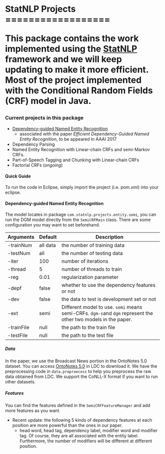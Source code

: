 
<h1> StatNLP Projects
==================

This package contains the work implemented using the [**StatNLP**](http://www.statnlp.org/statnlp-framework) framework and we will keep updating to make it more efficient. Most of the project implemented with the Conditional Random Fields (CRF) model in Java.



### Current projects in this package

- [Dependency-guided Named Entity Recognition](#dependency-guided-named-entity-recognition)
  - associated with the paper _Efficient Dependency-Guided Named Entity Recognition_, to be appeared in AAAI 2017
- Dependency Parsing
- Named Entity Recognition with Linear-chain CRFs and semi-Markov CRFs.
- Part-of-Speech Tagging and Chunking with Linear-chain CRFs
- Factorial CRFs (_ongoing_)




#### Quick Guide

To run the code in Eclipse, simply import the project (i.e. pom.xml) into your eclipse.




#### Dependency-guided Named Entity Recognition

The model locates in package ```com.statnlp.projects.entity.semi```, you can run the DGM model directly from the ```SemiCRFMain``` class. There are some configuration you may want to set beforehand. 

| Arguments  | Default  | Description                              |
| ---------- | -------- | ---------------------------------------- |
| -trainNum  | all data | the number of training data              |
| -testNum   | all      | the number of testing data               |
| -iter      | 100      | number of iterations                     |
| -thread    | 5        | number of threads to train               |
| -reg       | 0.01     | regularization parameter                 |
| -depf      | false    | whether to use the dependency features or not |
| -dev       | false    | the data to test is development set or not |
| -ext       | semi     | Different model to use. ```semi``` means semi-CRFs. ```dgm-s```and ```dgm``` represent the other two models in the paper. |
| -trainFile | null     | the path to the train file               |
| -testFile  | null     | the path to the test file                |

##### Data

In the paper, we use the Broadcast News portion in the OntoNotes 5.0 dataset. You can access [OntoNotes 5.0](https://catalog.ldc.upenn.edu/LDC2013T19) in LDC to download it. We have the preprocessing code in ```data.preproecess``` to help you preprocess the raw data obtained from LDC. We support the CoNLL-X format if you want to run other datasets.

##### Features

You can find the features defined in the ```SemiCRFFeatureManager``` and add more features as you want. 
- Recent update: the following 5 kinds of dependency features at each position are more powerful than the ones in our paper.
  - head word, head tag, dependency label, modifier word and modifier tag. Of course, they are all associated with the entity label. Furthermore, the number of modifiers will be different at different position.   